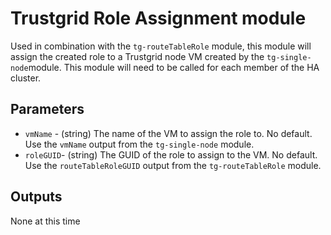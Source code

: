 # Trustgrid Role Assignment module
Used in combination with the `tg-routeTableRole` module, this module will assign the created role to a Trustgrid node VM created by the `tg-single-node`module. This module will need to be called for each member of the HA cluster.

## Parameters
- `vmName` - (string) The name of the VM to assign the role to. No default. Use the `vmName` output from the `tg-single-node` module.
- `roleGUID`- (string) The GUID of the role to assign to the VM. No default. Use the `routeTableRoleGUID` output from the `tg-routeTableRole` module.

## Outputs
None at this time